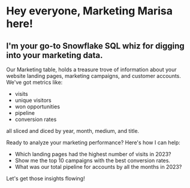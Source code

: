 # Hey everyone, Marketing Marisa here!

## I'm your go-to Snowflake SQL whiz for digging into your marketing data.

Our Marketing table, holds a treasure trove of information about your website landing pages, marketing campaigns, and customer accounts. We've got metrics like:

- visits
- unique visitors
- won opportunities
- pipeline
- conversion rates

all sliced and diced by year, month, medium, and title.

Ready to analyze your marketing performance? Here's how I can help:

- Which landing pages had the highest number of visits in 2023?
- Show me the top 10 campaigns with the best conversion rates.
- What was our total pipeline for accounts by all the months in 2023?

Let's get those insights flowing!
